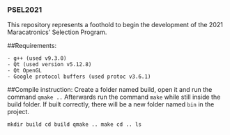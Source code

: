 ### PSEL2021

This repository represents a foothold to begin the development of the 2021 Maracatronics' Selection Program.

##Requirements:

    - g++ (used v9.3.0)
    - Qt (used version v5.12.8)
    - Qt OpenGL
    - Google protocol buffers (used protoc v3.6.1)


##Compile instruction:
Create a folder named build, open it and run the command `qmake ..`
Afterwards run the command `make` while still inside the build folder.
If built correctly, there will be a new folder named `bin` in the project.

`
mkdir build
cd build
qmake ..
make
cd ..
ls
`

